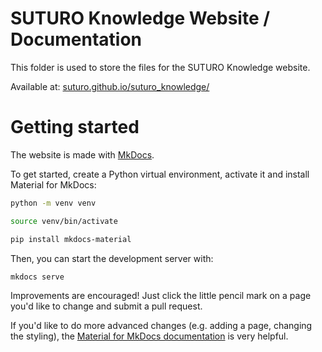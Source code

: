 # SUTURO Knowledge Website / Documentation

This folder is used to store the files for the SUTURO Knowledge website.

Available at: [suturo.github.io/suturo_knowledge/](https://suturo.github.io/suturo_knowledge/)

# Getting started

The website is made with [MkDocs](https://squidfunk.github.io/mkdocs-material/getting-started/).

To get started, create a Python virtual environment, activate it and install Material for MkDocs:

```bash
python -m venv venv

source venv/bin/activate

pip install mkdocs-material
```

Then, you can start the development server with:

```bash
mkdocs serve
```

Improvements are encouraged! Just click the little pencil mark on a page you'd like to change and submit a pull request.

If you'd like to do more advanced changes (e.g. adding a page, changing the styling), the [Material for MkDocs documentation](https://squidfunk.github.io/mkdocs-material/setup/) is very helpful.